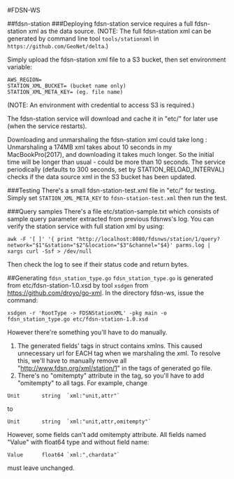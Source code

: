 #FDSN-WS

##fdsn-station
###Deploying
fdsn-station service requires a full fdsn-station xml as the data source.
(NOTE: The full fdsn-station xml can be generated by command line tool `tools/stationxml` in `https://github.com/GeoNet/delta`.)

Simply upload the fdsn-station xml file to a S3 bucket, then set environment variable:
```
AWS_REGION=
STATION_XML_BUCKET= (bucket name only)
STATION_XML_META_KEY= (eg. file name)
```
(NOTE: An environment with credential to access S3 is required.)

The fdsn-station service will download and cache it in "etc/" for later use (when the service restarts).

Downloading and unmarshaling the fdsn-station xml could take long : Unmarshaling a 174MB xml takes about 10 seconds in my MacBookPro(2017), and downloading it takes much longer. 
So the initial time will be longer than usual - could be more than 10 seconds.
The service periodically (defaults to 300 seconds, set by STATION_RELOAD_INTERVAL) checks if the data source xml in the S3 bucket has been updated.

###Testing
There's a small fdsn-station-test.xml file in "etc/" for testing.
Simply set `STATION_XML_META_KEY` to `fdsn-station-test.xml` then run the test.

###Query samples
There's a file etc/station-sample.txt which consists of sample query parameter extracted from previous fdsnws's log.
You can verify the station service with full station xml by using:
```
awk -F '[ ]' '{ print "http://localhost:8080/fdsnws/station/1/query?network="$1"&station="$2"&location="$3"&channel="$4}' parms.log | xargs curl -Ssf > /dev/null
```
Then check the log to see if their status code and return bytes.

##Generating `fdsn_station_type.go`
`fdsn_station_type.go` is generated from etc/fdsn-station-1.0.xsd by tool `xsdgen` from https://github.com/droyo/go-xml.
In the directory fdsn-ws, issue the command:
```
xsdgen -r 'RootType -> FDSNStationXML' -pkg main -o fdsn_station_type.go etc/fdsn-station-1.0.xsd 
```
However there're something you'll have to do manually.
1. The generated fields' tags in struct contains xmlns. This caused unnecessary url for EACH tag when we marshaling the  xml.
To resolve this, we'll have to manually remove all "http://www.fdsn.org/xml/station/1" in the tags of generated go file.
2. There's no "omitempty" attribute in the tag, so you'll have to add "omitempty" to all tags.
For example, change
```
Unit       string  `xml:"unit,attr"`
```
to
```
Unit       string  `xml:"unit,attr,omitempty"`
```
However, some fields can't add omitempty attribute.
All fields named "Value" with float64 type and without field name:
```
Value      float64 `xml:",chardata"`
```
must leave unchanged. 
